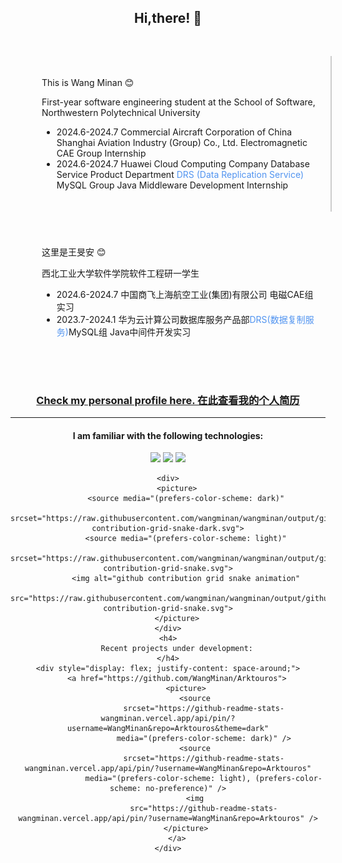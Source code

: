 <div align="center">
	<h2>
		Hi,there! 👋
	</h2>
	<div class="lr-container"
		style="display: flex;flex-wrap: wrap;width: 100%;margin: 0 auto;padding: 20px; text-align: left;">
		<div class="left-column"
			style="border-right: 2px solid #ccc;flex: 1;min-width: 300px;box-sizing: border-box;padding: 20px;margin: 10px;">
			<p>This is Wang Minan 😊</p>
			<p>First-year software engineering student at the School of Software, Northwestern Polytechnical University</p>
			<ul>
				<li>2024.6-2024.7 Commercial Aircraft Corporation of China Shanghai Aviation Industry (Group) Co., Ltd.
					Electromagnetic CAE Group Internship</li>
				<li>2024.6-2024.7 Huawei Cloud Computing Company Database Service Product Department <a
						href="https://www.huaweicloud.com/product/drs.html"
						style="text-decoration: none; color: #5194F0;"> DRS (Data
						Replication Service) </a> MySQL Group Java Middleware Development Internship</li>
			</ul>
		</div>
		<div class="right-column" style="flex: 1;min-width: 300px;box-sizing: border-box;padding: 20px;margin: 10px;">
			<p>这里是王旻安 😊</p>
			<p>西北工业大学软件学院软件工程研一学生</p>
			<ul>
				<li>2024.6-2024.7 中国商飞上海航空工业(集团)有限公司 电磁CAE组 实习</li>
				<li>2023.7-2024.1 华为云计算公司数据库服务产品部<a href="https://www.huaweicloud.com/product/drs.html"
						style="text-decoration: none; color: #5194F0;">DRS(数据复制服务)</a>MySQL组 Java中间件开发实习</li>
			</ul>
		</div>
	</div>
	<h3>
		<a href="https://wangminan.github.io">Check my personal profile here. 在此查看我的个人简历</a>
	</h3>
	<hr />
	<h4>I am familiar with the following technologies:</h4>
	<div>
		<img src="https://img.shields.io/badge/-Java-orange" />
		<img src="https://img.shields.io/badge/-MySQL-blue" />
		<img src="https://img.shields.io/badge/-Vue.js-brightgreen" />
	</div>

	<div>
		<picture>
			<source media="(prefers-color-scheme: dark)"
				srcset="https://raw.githubusercontent.com/wangminan/wangminan/output/github-contribution-grid-snake-dark.svg">
			<source media="(prefers-color-scheme: light)"
				srcset="https://raw.githubusercontent.com/wangminan/wangminan/output/github-contribution-grid-snake.svg">
			<img alt="github contribution grid snake animation"
				src="https://raw.githubusercontent.com/wangminan/wangminan/output/github-contribution-grid-snake.svg">
		</picture>
	</div>
	<h4>
		Recent projects under development:
	</h4>
	<div style="display: flex; justify-content: space-around;">
		<a href="https://github.com/WangMinan/Arktouros">
			<picture>
				<source
					srcset="https://github-readme-stats-wangminan.vercel.app/api/pin/?username=WangMinan&repo=Arktouros&theme=dark"
					media="(prefers-color-scheme: dark)" />
				<source
					srcset="https://github-readme-stats-wangminan.vercel.app/api/pin/?username=WangMinan&repo=Arktouros"
					media="(prefers-color-scheme: light), (prefers-color-scheme: no-preference)" />
				<img
					src="https://github-readme-stats-wangminan.vercel.app/api/pin/?username=WangMinan&repo=Arktouros" />
			</picture>
		</a>
	</div>
</div>